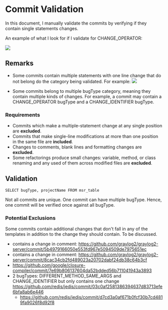 # Commit Validation
In this document, I manually validate the commits by verifying if they contain single statements changes. 

An example of what I look for if I validate for CHANGE_OPERATOR: 

![](https://i.imgur.com/cpKUY44.png)

## Remarks
- Some commits contain multiple statements with one line change that do not belong do the category being validated. For example: 
![](https://i.imgur.com/dEDDA6k.png)

- Some commits belong to multiple bugType category, meaning they contain multiple kinds of changes. For example, a commit may contain a CHANGE_OPERATOR bugType and a CHANGE_IDENTIFIER bugType. 

### Requirements
- Commits which make a multiple-statement change at any single position are **excluded**.
- Commits that make single-line modifications at more than one position in the same file are **included**.
- Changes to comments, blank lines and formatting changes are **excluded**.
- Some refactorings produce small changes: variable, method, or class renaming and any used of them across modified files are **excluded**.

## Validation

`SELECT bugType, projectName FROM msr_table`

Not all commits are unique. One commit can have multiple bugType. Hence, one commit will be verified once against all bugType. 

### Potential Exclusions
Some commits contain additional changes that don't fall in any of the templates in addition to the change they should contain. To be discussed. 

- contains a change in comment: https://github.com/graylog2/graylog2-server/commit/5b4979166050e553fd967e5094509de7975651ec
- contains a change in comment: https://github.com/graylog2/graylog2-server/commit/8cac34cb2fd489023a20702dabf24db38c64b3cf
- https://github.com/google/closure-compiler/commit/7e69b806137604da52bdded56b711041943a3893
- 2 bugTypes: DIFFERENT_METHOD_SAME_ARGS and CHANGE_IDENTIFIER but only contains one change https://github.com/redis/jedis/commit/03c0af2581386394637d83713efe6bfa8ab6e446
    - https://github.com/redis/jedis/commit/d7cd3a0af671b0fcf30b7cd4819fa9026f8d92f8
